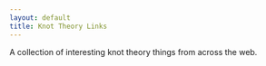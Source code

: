 ```yaml
---
layout: default
title: Knot Theory Links
---
```


A collection of interesting knot theory things from across the web.
